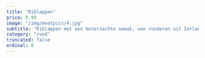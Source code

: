 ```yaml
---
title: "Riblappen"
price: 6.99
image: "/img/meatpics/4.jpg"
subtitle: "Riblappen met een boterzachte smaak, van runderen uit Ierland. Zachtjes laten sudderen tot het bijna uit elkaar valt. Om eindeloos mee te varieren, bijvoorbeeld in een indonesisch stoofgerecht."
category: "rund"
truncated: false
ordinal: 0
---
```

